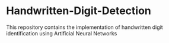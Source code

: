 # Handwritten-Digit-Detection
This repository contains the implementation of handwritten digit identification using Artificial Neural Networks

